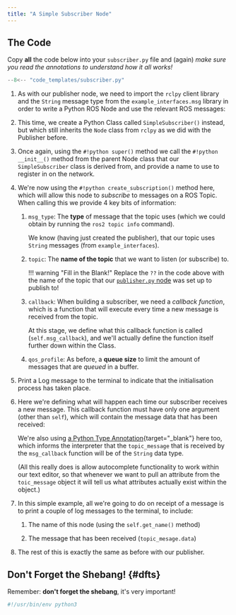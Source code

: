 ```yaml
---  
title: "A Simple Subscriber Node"  
---
```


## The Code

Copy **all** the code below into your `subscriber.py` file and (again) *make sure you read the annotations to understand how it all works!*

```python title="subscriber.py"
--8<-- "code_templates/subscriber.py"
```

1. As with our publisher node, we need to import the `rclpy` client library and the `String` message type from the `example_interfaces.msg` library in order to write a Python ROS Node and use the relevant ROS messages:

2. This time, we create a Python Class called `SimpleSubscriber()` instead, but which still inherits the `Node` class from `rclpy` as we did with the Publisher before.

3. Once again, using the `#!python super()` method we call the `#!python __init__()` method from the parent Node class that our `SimpleSubscriber` class is derived from, and provide a name to use to register in on the network.

4. We're now using the `#!python create_subscription()` method here, which will allow this node to *subscribe* to messages on a ROS Topic. When calling this we provide 4 key bits of information:

    1. `msg_type`: The **type** of message that the topic uses (which we could obtain by running the `ros2 topic info` command).
        
        We know (having just created the publisher), that our topic uses `String` messages (from `example_interfaces`).
    
    1. `topic`: The **name of the topic** that we want to listen (or subscribe) to.
        
        !!! warning "Fill in the Blank!"
            Replace the `??` in the code above with the name of the topic that our [`publisher.py` node](./publisher.md) was set up to publish to!
    
    1. `callback`: When building a subscriber, we need a *callback function*, which is a function that will execute every time a new message is received from the topic.

        At this stage, we define what this callback function is called (`self.msg_callback`), and we'll actually define the function itself further down within the Class.
    
    1. `qos_profile`: As before, a **queue size** to limit the amount of messages that are *queued* in a buffer. 

5. Print a Log message to the terminal to indicate that the initialisation process has taken place.

6. Here we're defining what will happen each time our subscriber receives a new message. This callback function must have only one argument (other than `self`), which will contain the message data that has been received:

    We're also using [a Python Type Annotation](https://docs.python.org/3/library/typing.html){target="_blank"} here too, which informs the interpreter that the `topic_message` that is received by the `msg_callback` function will be of the `String` data type.
    
    (All this really does is allow autocomplete functionality to work within our text editor, so that whenever we want to pull an attribute from the `toic_message` object it will tell us what attributes actually exist within the object.)

7. In this simple example, all we're going to do on receipt of a message is to print a couple of log messages to the terminal, to include: 

    1. The name of this node (using the `self.get_name()` method)

    1. The message that has been received (`topic_mesage.data`)

8. The rest of this is exactly the same as before with our publisher.

## Don't Forget the Shebang! {#dfts}

Remember: **don't forget the shebang**, it's very important!

```python
#!/usr/bin/env python3
```
